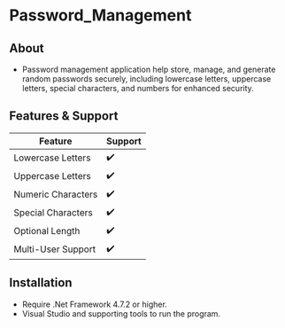 # Password_Management

## About
- Password management application help store, manage, and generate random passwords securely, including lowercase letters, uppercase letters, special characters, and numbers for enhanced security.

## Features & Support
|Feature|Support|
|------------------|----|
|Lowercase Letters | ✔️ |
|Uppercase Letters | ✔️ |
|Numeric Characters| ✔️ |
|Special Characters| ✔️ |
|Optional Length   | ✔️ |
|Multi-User Support| ✔️ |

## Installation
- Require .Net Framework 4.7.2 or higher.
- Visual Studio and supporting tools to run the program.

